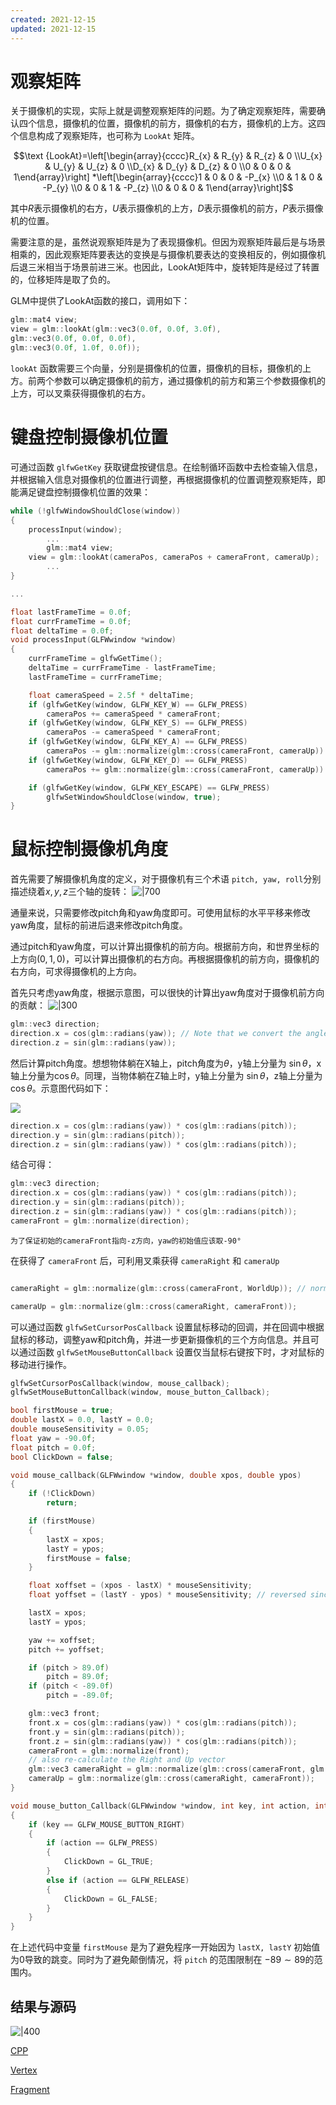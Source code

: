```yaml
---
created: 2021-12-15
updated: 2021-12-15
---
```

# 观察矩阵

关于摄像机的实现，实际上就是调整观察矩阵的问题。为了确定观察矩阵，需要确认四个信息，摄像机的位置，摄像机的前方，摄像机的右方，摄像机的上方。这四个信息构成了观察矩阵，也可称为 `LookAt` 矩阵。

$$\text {LookAt}=\left[\begin{array}{cccc}R_{x} & R_{y} & R_{z} & 0 \\U_{x} & U_{y} & U_{z} & 0 \\D_{x} & D_{y} & D_{z} & 0 \\0 & 0 & 0 & 1\end{array}\right] *\left[\begin{array}{cccc}1 & 0 & 0 & -P_{x} \\0 & 1 & 0 & -P_{y} \\0 & 0 & 1 & -P_{z} \\0 & 0 & 0 & 1\end{array}\right]$$

其中$R$表示摄像机的右方，$U$表示摄像机的上方，$D$表示摄像机的前方，$P$表示摄像机的位置。

需要注意的是，虽然说观察矩阵是为了表现摄像机。但因为观察矩阵最后是与场景相乘的，因此观察矩阵要表达的变换是与摄像机要表达的变换相反的，例如摄像机后退三米相当于场景前进三米。也因此，LookAt矩阵中，旋转矩阵是经过了转置的，位移矩阵是取了负的。

GLM中提供了LookAt函数的接口，调用如下：
```cpp
glm::mat4 view;
view = glm::lookAt(glm::vec3(0.0f, 0.0f, 3.0f),
glm::vec3(0.0f, 0.0f, 0.0f),
glm::vec3(0.0f, 1.0f, 0.0f));
```

`lookAt` 函数需要三个向量，分别是摄像机的位置，摄像机的目标，摄像机的上方。前两个参数可以确定摄像机的前方，通过摄像机的前方和第三个参数摄像机的上方，可以叉乘获得摄像机的右方。

# 键盘控制摄像机位置

可通过函数 `glfwGetKey` 获取键盘按键信息。在绘制循环函数中去检查输入信息，并根据输入信息对摄像机的位置进行调整，再根据摄像机的位置调整观察矩阵，即能满足键盘控制摄像机位置的效果：

```cpp
while (!glfwWindowShouldClose(window))
{
    processInput(window);
		...
		glm::mat4 view;
    view = glm::lookAt(cameraPos, cameraPos + cameraFront, cameraUp);
		...
}

...

float lastFrameTime = 0.0f;
float currFrameTime = 0.0f;
float deltaTime = 0.0f;
void processInput(GLFWwindow *window)
{
    currFrameTime = glfwGetTime();
    deltaTime = currFrameTime - lastFrameTime;
    lastFrameTime = currFrameTime;

    float cameraSpeed = 2.5f * deltaTime;
    if (glfwGetKey(window, GLFW_KEY_W) == GLFW_PRESS)
        cameraPos += cameraSpeed * cameraFront;
    if (glfwGetKey(window, GLFW_KEY_S) == GLFW_PRESS)
        cameraPos -= cameraSpeed * cameraFront;
    if (glfwGetKey(window, GLFW_KEY_A) == GLFW_PRESS)
        cameraPos -= glm::normalize(glm::cross(cameraFront, cameraUp)) * cameraSpeed;
    if (glfwGetKey(window, GLFW_KEY_D) == GLFW_PRESS)
        cameraPos += glm::normalize(glm::cross(cameraFront, cameraUp)) * cameraSpeed;

    if (glfwGetKey(window, GLFW_KEY_ESCAPE) == GLFW_PRESS)
        glfwSetWindowShouldClose(window, true);
}
```

# 鼠标控制摄像机角度

首先需要了解摄像机角度的定义，对于摄像机有三个术语 `pitch, yaw, roll`分别描述绕着$x,y,z$三个轴的旋转：
![|700](assets/LearnOpenGL-Ch%2007%20Canera/Untitled.png)

通量来说，只需要修改pitch角和yaw角度即可。可使用鼠标的水平平移来修改yaw角度，鼠标的前进后退来修改pitch角度。

通过pitch和yaw角度，可以计算出摄像机的前方向。根据前方向，和世界坐标的上方向$(0,1,0)$，可以计算出摄像机的右方向。再根据摄像机的前方向，摄像机的右方向，可求得摄像机的上方向。

首先只考虑yaw角度，根据示意图，可以很快的计算出yaw角度对于摄像机前方向的贡献：
![|300](assets/LearnOpenGL-Ch%2007%20Canera/Untitled%201.png)

```cpp
glm::vec3 direction;
direction.x = cos(glm::radians(yaw)); // Note that we convert the angle to radians first
direction.z = sin(glm::radians(yaw));
```

然后计算pitch角度。想想物体躺在X轴上，pitch角度为$\theta$，y轴上分量为 $\sin\theta$，x轴上分量为$\cos\theta$。同理，当物体躺在Z轴上时，y轴上分量为 $\sin\theta$，z轴上分量为$\cos\theta$。示意图代码如下：

![](assets/LearnOpenGL-Ch%2007%20Canera/Untitled%202.png)

```cpp
direction.x = cos(glm::radians(yaw)) * cos(glm::radians(pitch));
direction.y = sin(glm::radians(pitch));
direction.z = sin(glm::radians(yaw)) * cos(glm::radians(pitch));
```

结合可得：

```cpp
glm::vec3 direction;
direction.x = cos(glm::radians(yaw)) * cos(glm::radians(pitch));
direction.y = sin(glm::radians(pitch));
direction.z = sin(glm::radians(yaw)) * cos(glm::radians(pitch));
cameraFront = glm::normalize(direction);
```
  
```ad-tip
为了保证初始的cameraFront指向-z方向，yaw的初始值应该取-90°
```
  
在获得了 `cameraFront` 后，可利用叉乘获得 `cameraRight` 和 `cameraUp`

```cpp

cameraRight = glm::normalize(glm::cross(cameraFront, WorldUp)); // normalize the vectors, because their length gets closer to 0 the more you look up or down which results in slower movement.

cameraUp = glm::normalize(glm::cross(cameraRight, cameraFront));
```

可以通过函数 `glfwSetCursorPosCallback` 设置鼠标移动的回调，并在回调中根据鼠标的移动，调整yaw和pitch角，并进一步更新摄像机的三个方向信息。并且可以通过函数 `glfwSetMouseButtonCallback` 设置仅当鼠标右键按下时，才对鼠标的移动进行操作。

```cpp
glfwSetCursorPosCallback(window, mouse_callback);
glfwSetMouseButtonCallback(window, mouse_button_Callback);

bool firstMouse = true;
double lastX = 0.0, lastY = 0.0;
double mouseSensitivity = 0.05;
float yaw = -90.0f;
float pitch = 0.0f;
bool ClickDown = false;

void mouse_callback(GLFWwindow *window, double xpos, double ypos)
{
    if (!ClickDown)
        return;

    if (firstMouse)
    {
        lastX = xpos;
        lastY = ypos;
        firstMouse = false;
    }

    float xoffset = (xpos - lastX) * mouseSensitivity;
    float yoffset = (lastY - ypos) * mouseSensitivity; // reversed since y-coordinates go from bottom to top

    lastX = xpos;
    lastY = ypos;

    yaw += xoffset;
    pitch += yoffset;

    if (pitch > 89.0f)
        pitch = 89.0f;
    if (pitch < -89.0f)
        pitch = -89.0f;

    glm::vec3 front;
    front.x = cos(glm::radians(yaw)) * cos(glm::radians(pitch));
    front.y = sin(glm::radians(pitch));
    front.z = sin(glm::radians(yaw)) * cos(glm::radians(pitch));
    cameraFront = glm::normalize(front);
    // also re-calculate the Right and Up vector
    glm::vec3 cameraRight = glm::normalize(glm::cross(cameraFront, glm::vec3(0, 1, 0))); // normalize the vectors, because their length gets closer to 0 the more you look up or down which results in slower movement.
    cameraUp = glm::normalize(glm::cross(cameraRight, cameraFront));
}

void mouse_button_Callback(GLFWwindow *window, int key, int action, int mode)
{
    if (key == GLFW_MOUSE_BUTTON_RIGHT)
    {
        if (action == GLFW_PRESS)
        {
            ClickDown = GL_TRUE;
        }
        else if (action == GLFW_RELEASE)
        {
            ClickDown = GL_FALSE;
        }
    }
}
```
  
在上述代码中变量 `firstMouse` 是为了避免程序一开始因为 `lastX, lastY` 初始值为0导致的跳变。同时为了避免颠倒情况，将 `pitch` 的范围限制在 $-89 \sim 89$的范围内。

## 结果与源码
![|400](assets/LearnOpenGL-Ch%2007%20Canera/GIF.gif)

[CPP](https://raw.githubusercontent.com/xuejiaW/Study-Notes/master/LearnOpenGL_VSCode/src/7.Camera/main.cpp)

[Vertex](https://raw.githubusercontent.com/xuejiaW/Study-Notes/master/LearnOpenGL_VSCode/src/7.Camera/vertex.vert)

[Fragment](https://raw.githubusercontent.com/xuejiaW/Study-Notes/master/LearnOpenGL_VSCode/src/7.Camera/fragment.frag)